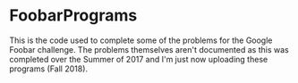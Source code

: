 # FoobarPrograms

This is the code used to complete some of the problems for the Google Foobar challenge. The problems themselves aren't documented as this was completed over the Summer of 2017 and I'm just now uploading these programs (Fall 2018).
